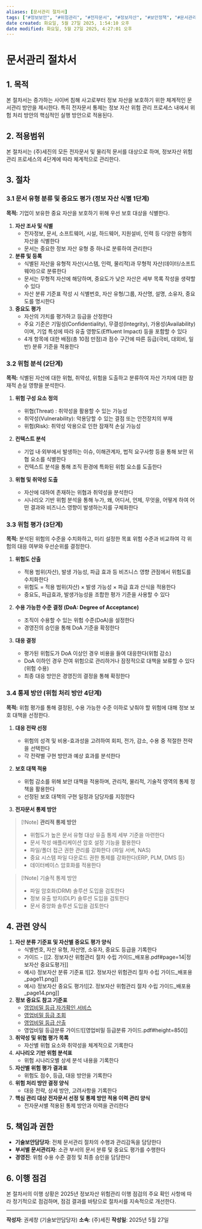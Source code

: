 ```yaml
---
aliases: [문서관리 절차서]
tags: ["#정보보안", "#위험관리", "#전자문서", "#정보자산", "#보안정책", "#문서관리", "#절차서"]
date created: 화요일, 5월 27일 2025, 1:54:10 오후
date modified: 화요일, 5월 27일 2025, 4:27:01 오후
---
```


# 문서관리 절차서


## 1. 목적

본 절차서는 증가하는 사이버 침해 사고로부터 정보 자산을 보호하기 위한 체계적인 문서관리 방안을 제시한다. 특히 전자문서 통제는 정보 자산 위험 관리 프로세스 내에서 위험 처리 방안의 핵심적인 실행 방안으로 적용된다.

## 2. 적용범위

본 절차서는 (주)세진의 모든 전자문서 및 물리적 문서를 대상으로 하며, 정보자산 위험관리 프로세스의 4단계에 따라 체계적으로 관리한다.

## 3. 절차

### 3.1 문서 유형 분류 및 중요도 평가 (정보 자산 식별 1단계)

**목적:** 기업이 보유한 중요 자산을 보호하기 위해 우선 보호 대상을 식별한다.

1. **자산 조사 및 식별**
    - 전자정보, 문서, 소프트웨어, 시설, 하드웨어, 지원설비, 인력 등 다양한 유형의 자산을 식별한다
    - 문서는 중요한 정보 자산 유형 중 하나로 분류하여 관리한다
2. **분류 및 등록**
    - 식별된 자산을 유형적 자산(시스템, 인력, 물리적)과 무형적 자산(데이터/소프트웨어)으로 분류한다
    - 문서는 무형적 자산에 해당하며, 중요도가 낮은 자산은 세부 목록 작성을 생략할 수 있다
    - 자산 분류 기준표 작성 시 식별번호, 자산 유형/그룹, 자산명, 설명, 소유자, 중요도를 명시한다
3. **중요도 평가**
	- 자산의 가치를 평가하고 등급을 산정한다
    - 주요 기준은 기밀성(Confidentiality), 무결성(Integrity), 가용성(Availability)이며, 기업 특성에 따라 유출 영향도(Effluent Impact) 등을 포함할 수 있다
    - 4개 항목에 대한 배점(총 10점 만점)과 점수 구간에 따른 등급(극비, 대외비, 일반) 분류 기준을 적용한다

### 3.2 위험 분석 (2단계)

**목적:** 식별된 자산에 대한 위협, 취약성, 위험을 도출하고 분류하여 자산 가치에 대한 잠재적 손실 영향을 분석한다.

1. **위험 구성 요소 정의**
    - 위협(Threat) : 취약성을 활용할 수 있는 가능성
    - 취약성(Vulnerability): 악용당할 수 있는 결점 또는 안전장치의 부재
    - 위험(Risk): 취약성 악용으로 인한 잠재적 손실 가능성

2. **컨텍스트 분석**
    - 기업 내·외부에서 발생하는 이슈, 이해관계자, 법적 요구사항 등을 통해 보안 위협 요소를 식별한다
    - 컨텍스트 분석을 통해 조직 환경에 특화된 위험 요소를 도출한다

3. **위협 및 취약성 도출**
    - 자산에 대하여 존재하는 위협과 취약성을 분석한다
    - 시나리오 기반 위험 분석을 통해 누가, 왜, 어디서, 언제, 무엇을, 어떻게 하여 어떤 결과와 비즈니스 영향이 발생하는지를 구체화한다

### 3.3 위험 평가 (3단계)

**목적:** 분석된 위험의 수준을 수치화하고, 미리 설정한 목표 위험 수준과 비교하여 각 위험의 대응 여부와 우선순위를 결정한다.

1. **위험도 산출**
    - 적용 범위(자산), 발생 가능성, 파급 효과 등 비즈니스 영향 관점에서 위험도를 수치화한다
    - 위험도 = 적용 범위(자산) × 발생 가능성 × 파급 효과 산식을 적용한다
    - 중요도, 파급효과, 발생가능성을 조합한 평가 기준을 사용할 수 있다

2. **수용 가능한 수준 결정 (DoA: Degree of Acceptance)**
    - 조직이 수용할 수 있는 위험 수준(DoA)을 설정한다
    - 경영진의 승인을 통해 DoA 기준을 확정한다

3. **대응 결정**
    - 평가된 위험도가 DoA 이상인 경우 비용을 들여 대응한다(위험 감소)
    - DoA 이하인 경우 잔여 위험으로 관리하거나 잠정적으로 대책을 보류할 수 있다(위험 수용)
    - 최종 대응 방안은 경영진의 결정을 통해 확정한다

### 3.4 통제 방안 (위험 처리 방안 4단계)

**목적:** 위험 평가를 통해 결정된, 수용 가능한 수준 이하로 낮춰야 할 위험에 대해 정보 보호 대책을 선정한다.

1. **대응 전략 선정**
    - 위험의 성격 및 비용-효과성을 고려하여 회피, 전가, 감소, 수용 중 적절한 전략을 선택한다
    - 각 전략별 구현 방안과 예상 효과를 분석한다

2. **보호 대책 적용**
    - 위험 감소를 위해 보안 대책을 적용하며, 관리적, 물리적, 기술적 영역의 통제 정책을 활용한다
    - 선정된 보호 대책의 구현 일정과 담당자를 지정한다

3. **전자문서 통제 방안**

> [!Note] **관리적 통제 방안**
>- 위험도가 높은 문서 유형 대상 유출 통제 세부 기준을 마련한다
>- 문서 작성 애플리케이션 암호 설정 기능을 활용한다
>- 파일/폴더 접근 권한 관리를 강화한다 (파일 서버, NAS)
>- 중요 시스템 파일 다운로드 권한 통제를 강화한다(ERP, PLM, DMS 등)
>- 데이터베이스 암호화를 적용한다

> [!Note] 기술적 통제 방안
> - 파일 암호화(DRM) 솔루션 도입을 검토한다
> - 정보 유출 방지(DLP) 솔루션 도입을 검토한다
> - 문서 중앙화 솔루션 도입을 검토한다

## 4. 관련 양식

1. **자산 분류 기준표 및 자산별 중요도 평가 양식**
    - 식별번호, 자산 유형, 자산명, 소유자, 중요도 등급을 기록한다
    - 가이드 -  [[2. 정보자산 위험관리 절차 수립 가이드_배포용.pdf#page=14|정보자산 중요도평가]]
    - 예시) 정보자산 분류 기준표 ![[2. 정보자산 위험관리 절차 수립 가이드_배포용_page11.png]]
    - 예시) 정보자산 중요도 평가![[2. 정보자산 위험관리 절차 수립 가이드_배포용_page14.png]]
2. **정보 중요도 참고 기준표**
    - [영업비밀 등급 자가확인 서비스](https://www.tradesecret.or.kr/info/secret/home.do)
    - [영업비밀 등급 조회](https://www.tradesecret.or.kr/info/secret/search_list.do)
    - [영업비밀 등급 산출](https://www.tradesecret.or.kr/info/secret/calculation.do)
    - 영업비밀 등급분류 가이드![[영업비밀 등급분류 가이드.pdf#height=850]]
3. **취약성 및 위협 평가 목록**
    - 자산별 위협 요소와 취약성을 체계적으로 기록한다
4. **시나리오 기반 위험 분석표**
    - 위험 시나리오별 상세 분석 내용을 기록한다
5. **자산별 위험 평가 결과표**
    - 위험도 점수, 등급, 대응 방안을 기록한다
6. **위험 처리 방안 결정 양식**
    - 대응 전략, 상세 방안, 고려사항을 기록한다
7. **핵심 관리 대상 전자문서 선정 및 통제 방안 적용 이력 관리 양식**
    - 전자문서별 적용된 통제 방안과 이력을 관리한다

## 5. 책임과 권한

- **기술보안담당자**: 전체 문서관리 절차의 수행과 관리감독을 담당한다
- **부서별 문서관리자**: 소관 부서의 문서 분류 및 중요도 평가를 수행한다
- **경영진**: 위험 수용 수준 결정 및 최종 승인을 담당한다


## 6. 이행 점검

본 절차서의 이행 상황은 2025년 정보자산 위험관리 이행 점검의 주요 확인 사항에 따라 정기적으로 점검하며, 점검 결과를 바탕으로 절차서를 지속적으로 개선한다.

---

**작성자**: 권세창 (기술보안담당자)
**소속**: (주)세진
**작성일**: 2025년 5월 27일

